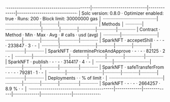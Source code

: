 
·-----------------------------------------|---------------------------|-------------|-----------------------------·
|           Solc version: 0.8.0           ·  Optimizer enabled: true  ·  Runs: 200  ·  Block limit: 30000000 gas  │
··········································|···························|·············|······························
|  Methods                                                                                                        │
·············|····························|·············|·············|·············|···············|··············
|  Contract  ·  Method                    ·  Min        ·  Max        ·  Avg        ·  # calls      ·  usd (avg)  │
·············|····························|·············|·············|·············|···············|··············
|  SparkNFT  ·  accepetShill              ·          -  ·          -  ·     233847  ·            3  ·          -  │
·············|····························|·············|·············|·············|···············|··············
|  SparkNFT  ·  determinePriceAndApprove  ·          -  ·          -  ·      82125  ·            2  ·          -  │
·············|····························|·············|·············|·············|···············|··············
|  SparkNFT  ·  publish                   ·          -  ·          -  ·     314417  ·            4  ·          -  │
·············|····························|·············|·············|·············|···············|··············
|  SparkNFT  ·  safeTransferFrom          ·          -  ·          -  ·      79281  ·            1  ·          -  │
·············|····························|·············|·············|·············|···············|··············
|  Deployments                            ·                                         ·  % of limit   ·             │
··········································|·············|·············|·············|···············|··············
|  SparkNFT                               ·          -  ·          -  ·    2664257  ·        8.9 %  ·          -  │
·-----------------------------------------|-------------|-------------|-------------|---------------|-------------·
